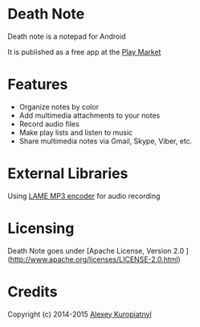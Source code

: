 # Death Note

Death note is a notepad for Android

It is published as a free app at the [Play Market](https://play.google.com/store/apps/details?id=com.omar.deathnote)

# Features

* Organize notes by color 
* Add multimedia attachments to your notes
* Record audio files
* Make play lists and listen to music 
* Share multimedia notes via Gmail, Skype, Viber, etc.

# External Libraries

 Using [LAME MP3 encoder](http://lame.sourceforge.net/)  for audio recording 

# Licensing

Death Note goes under [Apache License, Version 2.0 ] (http://www.apache.org/licenses/LICENSE-2.0.html)

# Credits

Copyright (c) 2014-2015 [Alexey Kuropiatnyl](mailto:"alkurop@gmail.com")




